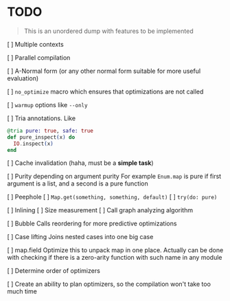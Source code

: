 # TODO

> This is an unordered dump with features to be implemented

[ ] Multiple contexts

[ ] Parallel compilation

[ ] A-Normal form (or any other normal form suitable for more useful evaluation)

[ ] `no_optimize` macro which ensures that optimizations are not called

[ ] `warmup` options like `--only`

[ ] Tria annotations. Like
```elixir
@tria pure: true, safe: true
def pure_inspect(x) do
  IO.inspect(x)
end
```

[ ] Cache invalidation (haha, must be a __simple task__)

[ ] Purity depending on argument purity
For example `Enum.map` is pure
if first argument is a list, and a second is a pure function

[ ] Peephole
  [ ] `Map.get(something, something, default)`
  [ ] `try(do: pure)`

[ ] Inlining
  [ ] Size measurement
  [ ] Call graph analyzing algorithm

[ ] Bubble
Calls reordering for more predictive optimizations

[ ] Case lifting
Joins nested cases into one big case

[ ] map.field
Optimize this to unpack map in one place.
Actually can be done with checking if there is a zero-arity function with such name in any module

[ ] Determine order of optimizers

[ ] Create an ability to plan optimizers, so the compilation won't take too much time
